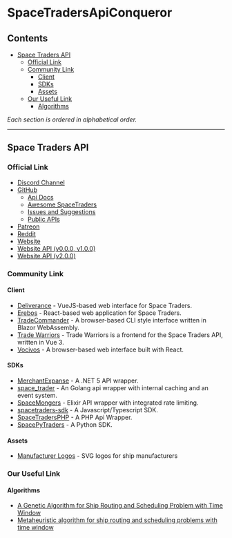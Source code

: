 # SpaceTradersApiConqueror

## Contents

* [Space Traders API](#space-traders-api)
  * [Official Link](#official-link)
  * [Community Link](#community-link)
    * [Client](#client)
    * [SDKs](#sdks)
    * [Assets](#assets)
  * [Our Useful Link](#our-useful-link)
    * [Algorithms](#algorithms)

*Each section is ordered in alphabetical order.*

---

## Space Traders API

### Official Link

* [Discord Channel](https://discord.com/invite/jh6zurdWk5)
* [GitHub](https://github.com/SpaceTradersAPI)
  * [Api Docs](https://github.com/SpaceTradersAPI/api-docs)
  * [Awesome SpaceTraders](https://github.com/SpaceTradersAPI/awesome-spacetraders)
  * [Issues and Suggestions](https://github.com/SpaceTradersAPI/issues-and-suggestions/tree/main/.github/ISSUE_TEMPLATE)
  * [Public APIs](https://github.com/SpaceTradersAPI/public-apis)
* [Patreon](https://www.patreon.com/SpaceTradersApi?rel=apidocs)
* [Reddit](https://www.reddit.com/r/SpaceTradersAPI/)
* [Website](https://spacetraders.io/)
* [Website API (v0.0.0, v1.0.0)](https://api.spacetraders.io/)
* [Website API (v2.0.0)](https://spacetraders.stoplight.io/)

### Community Link

#### Client

* [Deliverance](https://github.com/Stumblinbear/Deliverance) - VueJS-based web interface for Space Traders.
* [Erebos](https://github.com/Kaishiyoku/erebos) - React-based web application for Space Traders.
* [TradeCommander](https://github.com/DotEfekts/TradeCommander/) - A browser-based CLI style interface written in Blazor WebAssembly.
* [Trade Warriors](https://github.com/thaurin/trade-warriors) - Trade Warriors is a frontend for the Space Traders API, written in Vue 3.
* [Vocivos](https://github.com/kurt1288/Vocivos) - A browser-based web interface built with React.

#### SDKs

* [MerchantExpanse](https://github.com/Oronar/MerchantExpanse) - A .NET 5 API wrapper.
* [space_trader](https://github.com/HOWZ1T/space_trader) - An Golang api wrapper with internal caching and an event system.
* [SpaceMongers](https://github.com/ericgroom/space_mongers) - Elixir API wrapper with integrated rate limiting.
* [spacetraders-sdk](https://github.com/notVitaliy/spacetraders-io) - A Javascript/Typescript SDK.
* [SpaceTradersPHP](https://github.com/rayblair06/SpaceTradersPHP) - A PHP Api Wrapper.
* [SpacePyTraders](https://github.com/ZacHooper/spacePyTraders) - A Python SDK.

#### Assets

* [Manufacturer Logos](https://github.com/bknyn/spacetraders-manufacturers-logos) - SVG logos for ship manufacturers

### Our Useful Link

#### Algorithms

* [A Genetic Algorithm for Ship Routing and Scheduling Problem with Time Window](https://www.researchgate.net/publication/276524887_A_Genetic_Algorithm_for_Ship_Routing_and_Scheduling_Problem_with_Time_Window)
* [Metaheuristic algorithm for ship routing and scheduling problems with time window](https://www.tandfonline.com/doi/full/10.1080/23311975.2019.1616351?scroll=top&needAccess=true)
